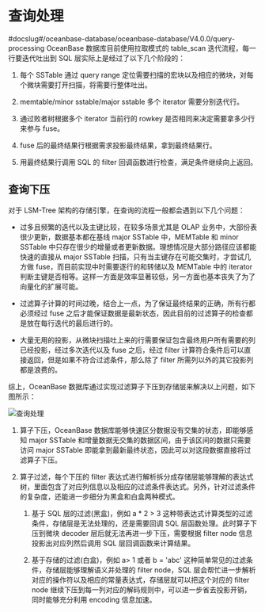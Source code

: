 # 查询处理
#docslug#/oceanbase-database/oceanbase-database/V4.0.0/query-processing
OceanBase 数据库目前使用拉取模式的 table_scan 迭代流程，每一行要迭代吐出到 SQL 层实际上是经过了以下几个阶段的：

1. 每个 SSTable 通过 query range 定位需要扫描的宏块以及相应的微块，对每个微块需要打开扫描，将需要行整体吐出。

2. memtable/minor sstable/major sstable 多个 iterator 需要分别迭代行。

3. 通过败者树根据多个 iterator 当前行的 rowkey 是否相同来决定需要拿多少行来参与 fuse。

4. fuse 后的最终结果行根据需求投影最终结果，拿到最终结果行。

5. 用最终结果行调用 SQL 的 filter 回调函数进行检查，满足条件继续向上返回。

## 查询下压

对于 LSM-Tree 架构的存储引擎，在查询的流程一般都会遇到以下几个问题：

* 过多且频繁的迭代以及主键比较，在较多场景尤其是 OLAP 业务中，大部份表很少更新，数据基本都在基线 major SSTable 中，MEMTable 和 minor SSTable 中只存在很少的增量或者更新数据。理想情况是大部分路径应该都能快速的直接从 major SSTable 扫描，只有当主键存在可能交集时，才尝试几方做 fuse，而目前实现中时需要逐行的和转储以及 MEMTable 中的 iterator 判断主键是否相等。这样一方面是效率显著较低，另一方面也基本丧失了为了向量化的扩展可能。

* 过滤算子计算的时间过晚，结合上一点，为了保证最终结果的正确，所有行都必须经过 fuse 之后才能保证数据是最新状态，因此目前的过滤算子的检查都是放在每行迭代的最后进行的。

* 大量无用的投影，从微块扫描吐上来的行需要保证包含最终用户所有需要的列已经投影，经过多次迭代以及 fuse 之后，经过 filter 计算符合条件后可以直接返回，但是如果不符合过滤条件，那么除了 filter 所需列以外的其它投影列都是浪费的。

综上，OceanBase 数据库通过实现过滤算子下压到存储层来解决以上问题，如下图所示：

![查询处理](https://help-static-aliyun-doc.aliyuncs.com/assets/img/zh-CN/4173623461/p355598.jpg)

1. 算子下压，OceanBase 数据库能够快速区分数据没有交集的状态，即能够感知 major SSTable 和增量数据无交集的数据区间，由于该区间的数据只需要访问 major SSTable 即能拿到最新最终状态，因此可以对这段数据直接将过滤算子下压。

2. 算子过滤，每个下压的 filter 表达式进行解析拆分成存储层能够理解的表达式树，里面包含了对应列信息以及相应的过滤条件表达式。另外，针对过滤条件的复杂度，还能进一步细分为黑盒和白盒两种模式。

   1. 基于 SQL 层的过滤(黑盒)，例如 a \* 2 \> 3 这种带表达式计算类型的过滤条件，存储层是无法处理的，还是需要回调 SQL 层函数处理。此时算子下压到微块 decoder 层后就无法再进一步下压，需要根据 filter node 信息投影出对应列然后调用 SQL 层回调函数来计算结果。

   2. 基于存储的过滤(白盒)，例如 a\> 1 或者 b = 'abc' 这种简单常见的过滤条件，存储层能够理解语义并处理的 filter node，SQL 层会帮忙进一步解析对应的操作符以及相应的常量表达式，存储层就可以把这个对应的 filter node 继续下压到每一列对应的解码规则中，可以进一步省去投影开销，同时能够充分利用 encoding 信息加速。
